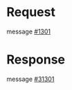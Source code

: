 # Request
message [#1301](../../proto/README.md#action_1301)

# Response
message [#31301](../../proto/README.md#action_31301)